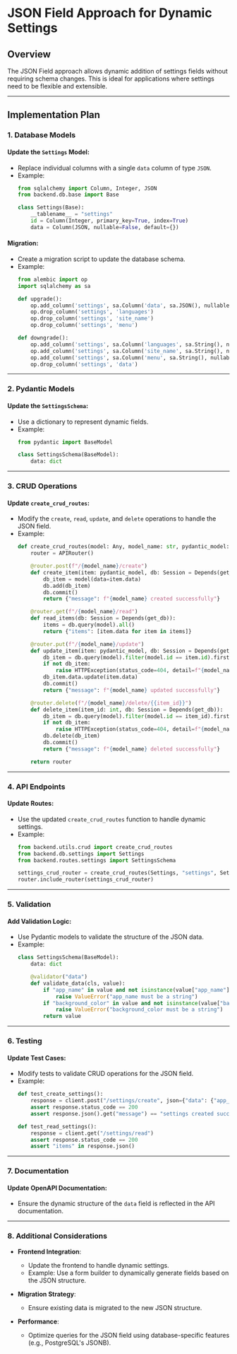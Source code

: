 # JSON Field Approach for Dynamic Settings

## Overview
The JSON Field approach allows dynamic addition of settings fields without requiring schema changes. This is ideal for applications where settings need to be flexible and extensible.

---

## Implementation Plan

### 1. Database Models
#### Update the `Settings` Model:
- Replace individual columns with a single `data` column of type `JSON`.
- Example:
  ```python
  from sqlalchemy import Column, Integer, JSON
  from backend.db.base import Base

  class Settings(Base):
      __tablename__ = "settings"
      id = Column(Integer, primary_key=True, index=True)
      data = Column(JSON, nullable=False, default={})
  ```

#### Migration:
- Create a migration script to update the database schema.
- Example:
  ```python
  from alembic import op
  import sqlalchemy as sa

  def upgrade():
      op.add_column('settings', sa.Column('data', sa.JSON(), nullable=False, server_default='{}'))
      op.drop_column('settings', 'languages')
      op.drop_column('settings', 'site_name')
      op.drop_column('settings', 'menu')

  def downgrade():
      op.add_column('settings', sa.Column('languages', sa.String(), nullable=False))
      op.add_column('settings', sa.Column('site_name', sa.String(), nullable=False))
      op.add_column('settings', sa.Column('menu', sa.String(), nullable=True))
      op.drop_column('settings', 'data')
  ```

---

### 2. Pydantic Models
#### Update the `SettingsSchema`:
- Use a dictionary to represent dynamic fields.
- Example:
  ```python
  from pydantic import BaseModel

  class SettingsSchema(BaseModel):
      data: dict
  ```

---

### 3. CRUD Operations
#### Update `create_crud_routes`:
- Modify the `create`, `read`, `update`, and `delete` operations to handle the JSON field.
- Example:
  ```python
  def create_crud_routes(model: Any, model_name: str, pydantic_model: Type[BaseModel]):
      router = APIRouter()

      @router.post(f"/{model_name}/create")
      def create_item(item: pydantic_model, db: Session = Depends(get_db)):
          db_item = model(data=item.data)
          db.add(db_item)
          db.commit()
          return {"message": f"{model_name} created successfully"}

      @router.get(f"/{model_name}/read")
      def read_items(db: Session = Depends(get_db)):
          items = db.query(model).all()
          return {"items": [item.data for item in items]}

      @router.put(f"/{model_name}/update")
      def update_item(item: pydantic_model, db: Session = Depends(get_db)):
          db_item = db.query(model).filter(model.id == item.id).first()
          if not db_item:
              raise HTTPException(status_code=404, detail=f"{model_name} not found")
          db_item.data.update(item.data)
          db.commit()
          return {"message": f"{model_name} updated successfully"}

      @router.delete(f"/{model_name}/delete/{{item_id}}")
      def delete_item(item_id: int, db: Session = Depends(get_db)):
          db_item = db.query(model).filter(model.id == item_id).first()
          if not db_item:
              raise HTTPException(status_code=404, detail=f"{model_name} not found")
          db.delete(db_item)
          db.commit()
          return {"message": f"{model_name} deleted successfully"}

      return router
  ```

---

### 4. API Endpoints
#### Update Routes:
- Use the updated `create_crud_routes` function to handle dynamic settings.
- Example:
  ```python
  from backend.utils.crud import create_crud_routes
  from backend.db.settings import Settings
  from backend.routes.settings import SettingsSchema

  settings_crud_router = create_crud_routes(Settings, "settings", SettingsSchema)
  router.include_router(settings_crud_router)
  ```

---

### 5. Validation
#### Add Validation Logic:
- Use Pydantic models to validate the structure of the JSON data.
- Example:
  ```python
  class SettingsSchema(BaseModel):
      data: dict

      @validator("data")
      def validate_data(cls, value):
          if "app_name" in value and not isinstance(value["app_name"], str):
              raise ValueError("app_name must be a string")
          if "background_color" in value and not isinstance(value["background_color"], str):
              raise ValueError("background_color must be a string")
          return value
  ```

---

### 6. Testing
#### Update Test Cases:
- Modify tests to validate CRUD operations for the JSON field.
- Example:
  ```python
  def test_create_settings():
      response = client.post("/settings/create", json={"data": {"app_name": "Mega Monitor", "background_color": "#FFFFFF"}})
      assert response.status_code == 200
      assert response.json().get("message") == "settings created successfully"

  def test_read_settings():
      response = client.get("/settings/read")
      assert response.status_code == 200
      assert "items" in response.json()
  ```

---

### 7. Documentation
#### Update OpenAPI Documentation:
- Ensure the dynamic structure of the `data` field is reflected in the API documentation.

---

### 8. Additional Considerations
- **Frontend Integration**:
  - Update the frontend to handle dynamic settings.
  - Example: Use a form builder to dynamically generate fields based on the JSON structure.

- **Migration Strategy**:
  - Ensure existing data is migrated to the new JSON structure.

- **Performance**:
  - Optimize queries for the JSON field using database-specific features (e.g., PostgreSQL's JSONB).
